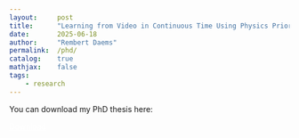 ```yaml
---
layout:     post
title:      "Learning from Video in Continuous Time Using Physics Priors and Fractional Noise"
date:       2025-06-18
author:     "Rembert Daems"
permalink:  /phd/
catalog:    true
mathjax:    false
tags:
    - research
--- 
```

You can download my PhD thesis here:


<a href="/assets/pdf/phd-thesis.pdf" class="btn btn-primary" style="color: white" role="button">Download</a>